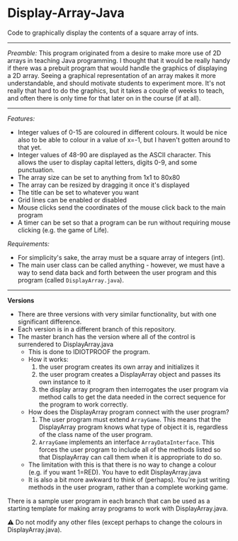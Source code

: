 # Display-Array-Java
Code to graphically display the contents of a square array of ints. 

----------

*Preamble:*
This program originated from a desire to make more use of 2D arrays in teaching Java programming. I thought that it would be really handy if there was a prebuit program that would handle the graphics of displaying a 2D array. Seeing a graphical representation of an array makes it more understandable, and should motivate students to experiment more.  It's not really that hard to do the graphics, but it takes a couple of weeks to teach, and often there is only time for that later on in the course (if at all).


------------
*Features:*
* Integer values of 0-15 are coloured in different colours. It would be nice also to be able to colour in a value of x=-1, but I haven't gotten around to that yet.
* Integer values of 48-90 are displayed as the ASCII character. This allows the user to display capital letters, digits 0-9, and some punctuation. 
* The array size can be set to anything from 1x1 to 80x80
* The array can be resized by dragging it once it's displayed
* The title can be set to whatever you want
* Grid lines can be enabled or disabled
* Mouse clicks send the coordinates of the mouse click back to the main program
* A timer can be set so that a program can be run without requiring mouse clicking (e.g. the game of Life).

*Requirements:*
* For simplicity's sake, the array must be a square array of integers (int). 
* The main user class can be called anything - however, we must have a way to send data back and forth between the user program and this program (called `DisplayArray.java`).

---------
**Versions**

* There are three versions with very similar functionality, but with one significant difference. 
* Each version is in a different branch of this repository.
* The master branch has the version where all of the control is surrendered to DisplayArray.java
  * This is done to IDIOTPROOF the program. 
  * How it works:
    1. the user program creates its own array and initializes it
    2. the user program creates a DisplayArray object and passes its own instance to it
    3. the display array program then interrogates the user program via method calls to get the data needed in the correct sequence for the program to work correctly.
  * How does the DisplayArray program connect with the user program?
    1. The user program must extend `ArrayGame`. This means that the DisplayArray program knows what type of object it is, regardless of the class name of the user program.
    2. `ArrayGame` implements an interface `ArrayDataInterface`. This forces the user program to include all of the methods listed so that DisplayArray can call them when it is appropriate to do so.
  * The limitation with this is that there is no way to change a colour (e.g. if you want 1=RED). You have to edit DisplayArray.java
  * It is also a bit more awkward to think of (perhaps). You're just writing methods in the user program, rather than a complete working game.


There is a sample user program in each branch that can be used as a starting template for making array programs to work with DisplayArray.java.

:warning: Do not modify any other files (except perhaps to change the colours in DisplayArray.java).


